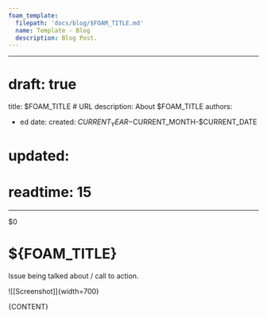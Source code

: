 ```yaml
---
foam_template:
  filepath: 'docs/blog/$FOAM_TITLE.md'
  name: Template - Blog
  description: Blog Post.
---
```

---
# draft: true
title: $FOAM_TITLE # URL
description: About $FOAM_TITLE
authors:
  - ed
date:
  created: $CURRENT_YEAR-$CURRENT_MONTH-$CURRENT_DATE
  # updated:
# readtime: 15
---
$0
<!--------------------------------------------------------------->

# ${FOAM_TITLE}
Issue being talked about / call to action.

![[Screenshot]]{width=700}

<!-- --------------------------------------------------------- -->

<!-- OPTIONAL: ???+ info "Article Changes"
    Technical and business changes:

    | Date       | What                                          |
    | ---------- | --------------------------------------------- |
    |            |                                               | -->

<!-- --------------------------------------------------------- -->

{CONTENT}

<!-- --------------------------------------------------------- -->

<!-- OPTIONAL: ???+ bug "Issues And Questions Still Faced"

    | Error / Issue               | Article / Bug Track          |
    | --------------------------- | ---------------------------- |
    |                             | [[Answer#Section]]           | -->

<!-- --------------------------------------------------------- -->

<!-- OPTIONAL: ???+ example "Related Topics"

    | Topic & Link                | Why                          |
    | --------------------------- | ---------------------------- |
    | [[PARENT]]                  | Logical Concept              | -->

<!--------------------------------------------------------------->

<!-- TO-DO List -->
